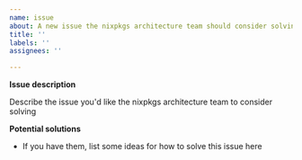 ```yaml
---
name: issue
about: A new issue the nixpkgs architecture team should consider solving
title: ''
labels: ''
assignees: ''

---
```


**Issue description**

Describe the issue you'd like the nixpkgs architecture team to consider solving

**Potential solutions**

- If you have them, list some ideas for how to solve this issue here
